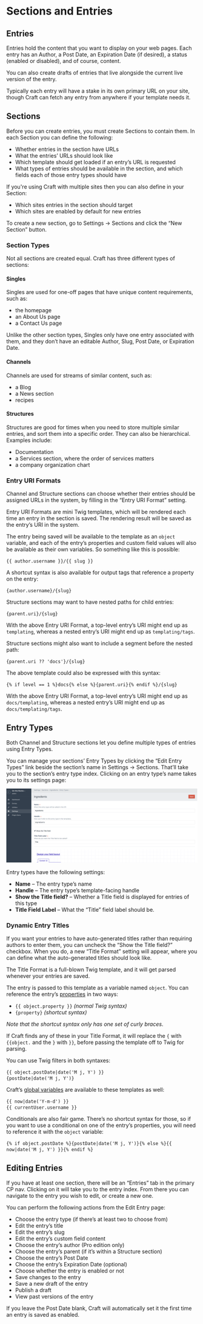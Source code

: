 # Sections and Entries

## Entries

Entries hold the content that you want to display on your web pages. Each entry has an Author, a Post Date, an Expiration Date (if desired), a status (enabled or disabled), and of course, content. 

You can also create drafts of entries that live alongside the current live version of the entry.

Typically each entry will have a stake in its own primary URL on your site, though Craft can fetch any entry from anywhere if your template needs it.

## Sections

Before you can create entries, you must create Sections to contain them. In each Section you can define the following:

* Whether entries in the section have URLs
* What the entries’ URLs should look like
* Which template should get loaded if an entry’s URL is requested
* What types of entries should be available in the section, and which fields each of those entry types should have

If you're using Craft with multiple sites then you can also define in your Section:

* Which sites entries in the section should target
* Which sites are enabled by default for new entries

To create a new section, go to Settings → Sections and click the “New Section” button.

### Section Types

Not all sections are created equal. Craft has three different types of sections:

#### Singles

Singles are used for one-off pages that have unique content requirements, such as:

* the homepage
* an About Us page
* a Contact Us page

Unlike the other section types, Singles only have one entry associated with them, and they don’t have an editable Author, Slug, Post Date, or Expiration Date.

#### Channels

Channels are used for streams of similar content, such as:

* a Blog
* a News section
* recipes

#### Structures

Structures are good for times when you need to store multiple similar entries, and sort them into a specific order. They can also be hierarchical. Examples include:

* Documentation
* a Services section, where the order of services matters
* a company organization chart

### Entry URI Formats

Channel and Structure sections can choose whether their entries should be assigned URLs in the system, by filling in the “Entry URI Format” setting.

Entry URI Formats are mini Twig templates, which will be rendered each time an entry in the section is saved. The rendering result will be saved as the entry’s URI in the system.

The entry being saved will be available to the template as an `object` variable, and each of the entry’s properties and custom field values will also be available as their own variables. So something like this is possible:

```twig
{{ author.username }}/{{ slug }}
``` 

A shortcut syntax is also available for output tags that reference a property on the entry:

```twig
{author.username}/{slug}
```

Structure sections may want to have nested paths for child entries:

```twig
{parent.uri}/{slug}
```

With the above Entry URI Format, a top-level entry’s URI might end up as `templating`, whereas a nested entry’s URI might end up as `templating/tags`.

Structure sections might also want to include a segment before the nested path:

```twig
{parent.uri ?? 'docs'}/{slug}
``` 

The above template could also be expressed with this syntax:

```twig
{% if level == 1 %}docs{% else %}{parent.uri}{% endif %}/{slug}
```

With the above Entry URI Format, a top-level entry’s URI might end up as `docs/templating`, whereas a nested entry’s URI might end up as `docs/templating/tags`.

## Entry Types

Both Channel and Structure sections let you define multiple types of entries using Entry Types.

You can manage your sections’ Entry Types by clicking the “Edit Entry Types” link beside the section’s name in Settings → Sections. That’ll take you to the section’s entry type index. Clicking on an entry type’s name takes you to its settings page:

![Entry Type Edit Settings](./images/sections-and-entries-entry-types.png)

Entry types have the following settings:

* **Name** – The entry type’s name
* **Handle** – The entry type’s template-facing handle
* **Show the Title field?** – Whether a Title field is displayed for entries of this type
* **Title Field Label** – What the “Title” field label should be.

### Dynamic Entry Titles

If you want your entries to have auto-generated titles rather than requiring authors to enter them, you can uncheck the “Show the Title field?” checkbox. When you do, a new “Title Format” setting will appear, where you can define what the auto-generated titles should look like.

The Title Format is a full-blown Twig template, and it will get parsed whenever your entries are saved.

The entry is passed to this template as a variable named `object`. You can reference the entry’s [properties](api:craft\elements\Entry#public-properties) in two ways:

* `{{ object.property }}` _(normal Twig syntax)_
* `{property}` _(shortcut syntax)_

_Note that the shortcut syntax only has one set of curly braces_. 

If Craft finds any of these in your Title Format, it will replace the `{` with `{{object.` and the `}` with `}}`, before passing the template off to Twig for parsing.

You can use Twig filters in both syntaxes:

```twig
{{ object.postDate|date('M j, Y') }}
{postDate|date('M j, Y')}
```

Craft’s [global variables](dev/global-variables.md) are available to these templates as well:

```twig
{{ now|date('Y-m-d') }}
{{ currentUser.username }}
```

Conditionals are also fair game. There’s no shortcut syntax for those, so if you want to use a conditional on one of the entry’s properties, you will need to reference it with the `object` variable:

```twig
{% if object.postDate %}{postDate|date('M j, Y')}{% else %}{{ now|date('M j, Y') }}{% endif %}
```

## Editing Entries

If you have at least one section, there will be an “Entries” tab in the primary CP nav. Clicking on it will take you to the entry index. From there you can navigate to the entry you wish to edit, or create a new one.

You can perform the following actions from the Edit Entry page:

* Choose the entry type (if there’s at least two to choose from)
* Edit the entry’s title
* Edit the entry’s slug
* Edit the entry’s custom field content
* Choose the entry’s author (Pro edition only)
* Choose the entry’s parent (if it’s within a Structure section)
* Choose the entry’s Post Date
* Choose the entry’s Expiration Date (optional)
* Choose whether the entry is enabled or not
* Save changes to the entry
* Save a new draft of the entry
* Publish a draft
* View past versions of the entry

If you leave the Post Date blank, Craft will automatically set it the first time an entry is saved as enabled.
